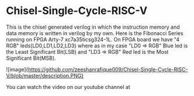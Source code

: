 # Chisel-Single-Cycle-RISC-V
This is the chisel generated verilog in which the instruction memory and data memory is written in verilog by my own.
Here is the Fibonacci Series running on FPGA Arty-7 xc7a35ticsg324-1L. On FPGA board we have "4 RGB" leds(LD0,LD1,LD2,LD3) where as in my case "LD0 => RGB" Blue led is the Least Significant Bit(LSB) and "LD3 => RGB" Red led is the Most Significant Bit(MSB).

![image]{https://github.com/zeeshanrafique009/Chisel-Single-Cycle-RISC-V/blob/master/description.PNG}

You can watch the video on our youtube channel at 
